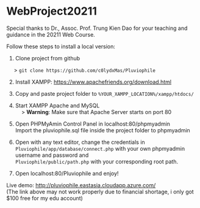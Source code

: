 # WebProject20211
Special thanks to Dr., Assoc. Prof. Trung Kien Dao for your teaching and 
guidance in the 20211 Web Course.

Follow these steps to install a local version:
1. Clone project from github

&nbsp;&nbsp;&nbsp;&nbsp; > ```git clone https://github.com/c0lydxMas/Pluviophile```

2. Install XAMPP: https://www.apachefriends.org/download.html

3. Copy and paste project folder to ```%YOUR_XAMPP_LOCATION%/xampp/htdocs/```

4. Start XAMPP Apache and MySQL <br/>
&nbsp;&nbsp;&nbsp;&nbsp;> **Warning**: Make sure that Apache Server starts on port 80

5. Open PHPMyAmin Control Panel in localhost:80/phpmyadmin <br/>
Import the pluviophile.sql file inside the project folder to phpmyadmin

6. Open with any text editor, change the credentials in <br/>
```Pluviophile/app/database/connect.php``` with your own phpmyadmin username and password and <br/>
```Pluviophile/public/path.php``` with your corresponding root path.

7. Open localhost:80/Pluviophile and enjoy!

Live demo: http://pluviophile.eastasia.cloudapp.azure.com/ <br/>
(The link above may not work properly due to financial shortage, i only got $100 free for my edu account)
